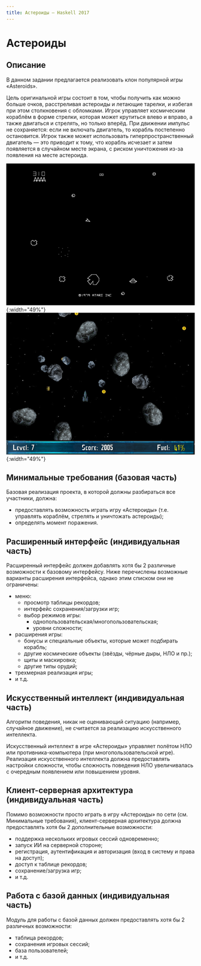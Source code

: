 ```yaml
---
title: Астероиды — Haskell 2017
---
```


Астероиды
=========

Описание
--------

В данном задании предлагается реализовать клон популярной игры «Asteroids».

Цель оригинальной игры состоит в том, чтобы получить как можно больше очков,
расстреливая астероиды и летающие тарелки, и избегая при этом столкновения с обломками.
Игрок управляет космическим кораблём в форме стрелки, которая может крутиться влево и вправо,
а также двигаться и стрелять, но только вперёд.
При движении импульс не сохраняется: если не включать двигатель, то корабль постепенно остановится.
Игрок также может использовать гиперпространственный двигатель — это приводит к тому,
что корабль исчезает и затем появляется в случайном месте экрана, с риском уничтожения из-за появления на месте астероида.

![Оригинальная игра фирмы Atari.](images/asteroids.png){:width="49%"}
![Один из клонов.](images/asteroid-storm.png){:width="49%"}

Минимальные требования (базовая часть)
--------------------------------------

Базовая реализация проекта, в которой должны разбираться все участники, должна:

- предоставлять возможность играть игру «Астероиды» (т.е. управлять кораблём, стрелять и уничтожать астероиды);
- определять момент поражения.

Расширенный интерфейс (индивидуальная часть)
--------------------------------------------

Расширенный интерфейс должен добавлять хотя бы 2 различные возможности к базовому интерфейсу.
Ниже перечислены возможные варианты расширения интерфейса, однако этим списком они не ограничены:

- меню:
  - просмотр таблицы рекордов;
  - интерфейс сохранения/загрузки игр;
  - выбор режимов игры:
    - однопользовательская/многопользовательская;
    - уровни сложности;
- расширения игры:
  - бонусы и специальные объекты, которые может подбирать корабль;
  - другие космические объекты (звёзды, чёрные дыры, НЛО и пр.);
  - щиты и маскировка;
  - другие типы орудий;
- трехмерная реализация игры;
- и т.д.

Искусственный интеллект (индивидуальная часть)
----------------------------------------------

Алгоритм поведения, никак не оценивающий ситуацию (например, случайное движение),
не считается за реализацию искусственного интеллекта.

Искусственный интеллект в игре «Астероиды» управляет полётом НЛО
или противника-компьютера (при многопользовательской игре).
Реализация искусственного интеллекта должна предоставлять настройки
сложности, чтобы сложность поведения НЛО увеличивалась с очередным появлением или
повышением уровня.

Клиент-серверная архитектура (индивидуальная часть)
---------------------------------------------------

Помимо возможности просто играть в игру «Астероиды» по сети (см. Минимальные требования),
клиент-серверная архитектура должна предоставлять хотя бы 2 дополнительные возможности:

- поддержка нескольких игровых сессий одновременно;
- запуск ИИ на серверной стороне;
- регистрация, аутентификация и авторизация (вход в систему и права на доступ);
- доступ к таблице рекордов;
- сохранение/загрузка игр;
- и т.д.

Работа с базой данных (индивидуальная часть)
--------------------------------------------

Модуль для работы с базой данных должен предоставлять хотя бы 2 различных возможности:

- таблица рекордов;
- сохранения игровых сессий;
- база пользователей;
- и т.д.

